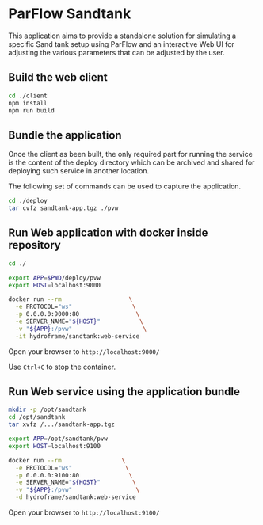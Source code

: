 # ParFlow Sandtank

This application aims to provide a standalone solution for simulating a specific Sand tank setup using ParFlow and an interactive Web UI for adjusting the various parameters that can be adjusted by the user.

## Build the web client

```sh
cd ./client
npm install
npm run build
```

## Bundle the application

Once the client as been built, the only required part for running the service is the content of the deploy directory which can be archived and shared for deploying such service in another location.

The following set of commands can be used to capture the application.

```sh
cd ./deploy
tar cvfz sandtank-app.tgz ./pvw
```

## Run Web application with docker inside repository

```sh
cd ./

export APP=$PWD/deploy/pvw
export HOST=localhost:9000

docker run --rm                   \
  -e PROTOCOL="ws"                 \
  -p 0.0.0.0:9000:80                \
  -e SERVER_NAME="${HOST}"           \
  -v "${APP}:/pvw"                    \
  -it hydroframe/sandtank:web-service
```

Open your browser to `http://localhost:9000/`

Use `Ctrl+C` to stop the container.

## Run Web service using the application bundle

```sh
mkdir -p /opt/sandtank
cd /opt/sandtank
tar xvfz /.../sandtank-app.tgz

export APP=/opt/sandtank/pvw
export HOST=localhost:9100

docker run --rm                 \
  -e PROTOCOL="ws"               \
  -p 0.0.0.0:9100:80              \
  -e SERVER_NAME="${HOST}"         \
  -v "${APP}:/pvw"                  \
  -d hydroframe/sandtank:web-service
```

Open your browser to `http://localhost:9100/`
